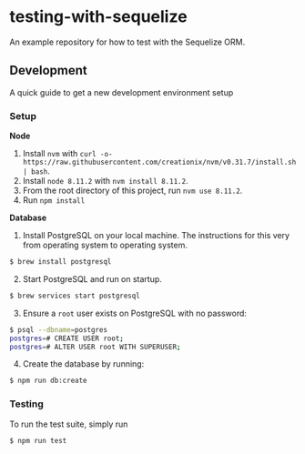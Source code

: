 # testing-with-sequelize

An example repository for how to test with the Sequelize ORM.

## Development

A quick guide to get a new development environment setup

### Setup

**Node**

1. Install `nvm` with `curl -o- https://raw.githubusercontent.com/creationix/nvm/v0.31.7/install.sh | bash`.
2. Install `node 8.11.2` with `nvm install 8.11.2`.
3. From the root directory of this project, run `nvm use 8.11.2`.
4. Run `npm install`

**Database**

1. Install PostgreSQL on your local machine. The instructions for this very from operating system to operating system.

```bash
$ brew install postgresql
```

2. Start PostgreSQL and run on startup.

```bash
$ brew services start postgresql
```

3. Ensure a `root` user exists on PostgreSQL with no password:

```bash
$ psql --dbname=postgres
postgres=# CREATE USER root;
postgres=# ALTER USER root WITH SUPERUSER;
```

4. Create the database by running:

```bash
$ npm run db:create
```

### Testing

To run the test suite, simply run

```bash
$ npm run test
```
